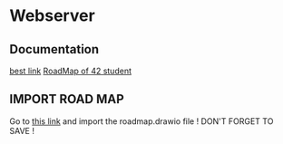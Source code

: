 # Webserver

## Documentation

[best link](https://www.gta.ufrj.br/ensino/eel878/sockets/index.html)
[RoadMap of 42 student](https://www.notion.so/Documentation-Webserv-320727979ffd4176a7dd5ba41aaadf46#e59b2151e4534b00956f5e1c051cb075)

## IMPORT ROAD MAP

Go to [this link](https://app.diagrams.net/) 
and import the roadmap.drawio file 
! DON'T FORGET TO SAVE !

